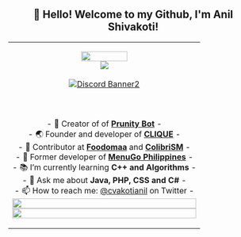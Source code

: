 <h2 align="center">👋 Hello! Welcome to my Github, I'm Anil Shivakoti!</h2>
<p align="center">
<table align="center">
   <tr>
      <td>
         <p align="center">    
         <img align="center" src="https://i.imgur.com/3tDhosL.gif" width="50%"/></a><br/>
         <a target="_blank" href="https://esewa.com/anil"> <img align="center" src="https://ko-fi.com/img/githubbutton_sm.svg" /></a>
         <br/><br/>
            <a href="https://discord.gg/WAh8eaF2Qq"><img align="center" src="" alt="Discord Banner2"/></a>
<br/><br/>
<a target="_blank" href="">
</a>
         <br/><br/>
         - 🤖 Creator of of <strong><a target="_blank" href="https://discord.com/channels/779997243159216149/780002412026265602/974062119484010526">Prunity Bot</a></strong> - 
         <br/>
         - 🌏 Founder and developer of <strong><a target="_blank" href="https://cliqueapp.me/">CLIQUE</a></strong> - 
           <br/>
                - 📝 Contributor at <strong><a target="_blank" href="https://foodomaa.com/">Foodomaa</a></strong> and  <strong><a target="_blank" href="https://codecanyon.net/item/colibrism-the-ultimate-php-modern-social-media-sharing-platform/26612898">ColibriSM</a></strong> - 
           <br/>
         - 🚚 Former developer of <strong><a target="_blank" href="https://menugoph.com/">MenuGo Philippines</a></strong> -
         <br/>
         - 📚 I’m currently learning <strong>C++ and Algorithms</strong> -
         <br/>
         - 💬 Ask me about <strong>Java, PHP, CSS and C#</strong> -
         <br/>
         - 📫 How to reach me: <a target="_blank" href="https://twitter.com/cvakotianil">@cvakotianil</a> on Twitter -
         <br/>
         
<a target="_blank" href="https://cliqueapp.me/">
<img src="https://i.imgur.com/xmopYAe.png" width="100%"/>
</a>
<a target="_blank" href="https://opensea.io/collection/prunity-planets">
<img src="https://i.imgur.com/5QTyrZ9.png" width="100%"/>
</a>
